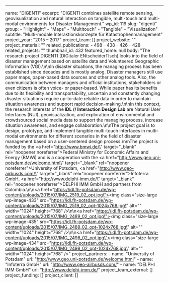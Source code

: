 ---
  name: "DIGENTI"
  excerpt: "DIGENTI combines satellite remote sensing, geovisualization and natural interaction on tangible, multi-touch and multi-modal environments for Disaster Management."
  wp_id: 119
  slug: "digenti"
  group: 
    - "Highlight"
    - "Maps"
    - "Multitouch"
    - "Tangible"
    - "Visualization"
  subtitle: "Multi-modale Interaktionskonzepte für Katastrophenmanagement"
  project_year: "2015 – 2017"
  project_team: []
  project_website: ""
  project_material: ""
  related_publications: 
    - 498
    - 438
    - 426
    - 428
  related_projects: ""
  thumbnail_id: 432
  featured_home: null
  body: "The research project DIGENTI (DIGitaler ENtscheiderTIsch) looks into the field of disaster management based on satellite data and Volunteered Geographic Information (VGI).\n\nIn disaster situations, the managing process has been established since decades and is mostly analog. Disaster managers still use paper maps, paper-based data sources and other analog tools. Also, the communication between managers and official institutions, stakeholders or even citizens is often voice- or paper-based. While paper has its benefits due to its flexibility and transportability, uncertain and constantly changing disaster situations require up-to-date reliable data in order to maintain situation awareness and support rapid decision-making.\n\nIn this context, the research interests of the<strong> IDL // Interaction Design Lab</strong> are Natural User Interfaces (NUI), geovisualization, and exploration of environmental and crowdsourced social media data to support the managing process, increase situation awareness, and engage collaboration.\n\nThe project goal is to design, prototype, and implement tangible multi-touch interfaces in multi-modal environments for different scenarios in the field of disaster management based on a user-centered design process.\n\nThe project is funded by the <a href=\"http://www.bmwi.de/\" target=\"_blank\" rel=\"noopener noreferrer\">Federal Ministry for Economic Affairs and Energy (BMWi)</a> and is a cooperation with the <a href=\"http://www.geo.uni-potsdam.de/welcome.html\" target=\"_blank\" rel=\"noopener noreferrer\">University of Potsdam</a>, <a href=\"http://www.geo-airbusds.com/\" target=\"_blank\" rel=\"noopener noreferrer\">Infoterra GmbH</a>, <a href=\"http://www.delphi-imm.de/\" target=\"_blank\" rel=\"noopener noreferrer\">DELPHI IMM GmbH</a> and partners from Colombia.\n\n<a href=\"https://idl.fh-potsdam.de/wp-content/uploads/2015/07/IMG_2519_02_opt.jpg\"><img class=\"size-large wp-image-433\" src=\"https://idl.fh-potsdam.de/wp-content/uploads/2015/07/IMG_2519_02_opt-1024x768.jpg\" alt=\"\" width=\"1024\" height=\"768\" /></a>\n\n<a href=\"https://idl.fh-potsdam.de/wp-content/uploads/2015/07/IMG_2489_02_opt.jpg\"><img class=\"size-large wp-image-435\" src=\"https://idl.fh-potsdam.de/wp-content/uploads/2015/07/IMG_2489_02_opt-1024x768.jpg\" alt=\"\" width=\"1024\" height=\"768\" /></a>\n\n<a href=\"https://idl.fh-potsdam.de/wp-content/uploads/2015/07/IMG_2498_02_opt.jpg\"><img class=\"size-large wp-image-434\" src=\"https://idl.fh-potsdam.de/wp-content/uploads/2015/07/IMG_2498_02_opt-1024x768.jpg\" alt=\"\" width=\"1024\" height=\"768\" /></a>"
  project_partners: 
    - 
      name: "University of Potsdam"
      url: "http://www.geo.uni-potsdam.de/welcome.html"
    - 
      name: "Infoterra GmbH"
      url: "http://www.geo-airbusds.com/"
    - 
      name: "DELPHI IMM GmbH"
      url: "http://www.delphi-imm.de/"
  project_team_external: []
  project_funding: []
  project_client: []
